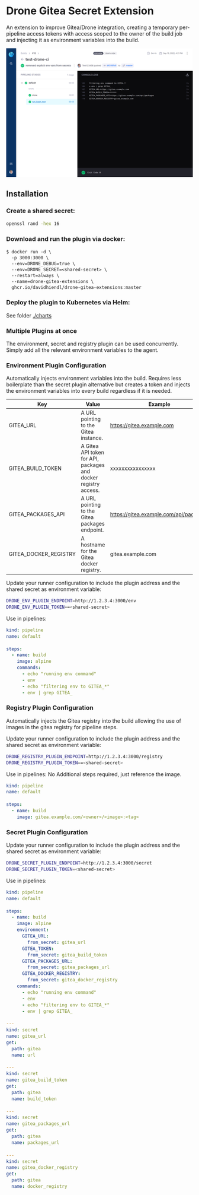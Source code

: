 # Drone Gitea Secret Extension

An extension to improve Gitea/Drone integration, creating a temporary per-pipeline access tokens with access scoped to
the owner of the build job and injecting it as environment variables into the build.

![Example pipeline output](./doc/example-job-output.png)

## Installation

### Create a shared secret:

```bash
openssl rand -hex 16
```

### Download and run the plugin via docker:

```console
$ docker run -d \
  -p 3000:3000 \
  --env=DRONE_DEBUG=true \
  --env=DRONE_SECRET=<shared-secret> \
  --restart=always \
  --name=drone-gitea-extensions \
  ghcr.io/davidhiendl/drone-gitea-extensions:master
```

### Deploy the plugin to Kubernetes via Helm:

See folder [./charts](./charts)

### Multiple Plugins at once

The environment, secret and registry plugin can be used concurrently. Simply add all the relevant environment variables
to the agent.

### Environment Plugin Configuration

Automatically injects environment variables into the build. Requires less boilerplate than the secret plugin alternative
but creates a token and injects the environment variables into every build regardless if it is needed.

| Key | Value | Example |
|-----------------------|--|---------|
| GITEA_URL | A URL pointing to the Gitea instance. | https://gitea.example.com         |
| GITEA_BUILD_TOKEN | A Gitea API token for API, packages and docker registry access. | xxxxxxxxxxxxxxxx |
| GITEA_PACKAGES_API | A URL pointing to the Gitea packages endpoint. | https://gitea.example.com/api/packages        |
| GITEA_DOCKER_REGISTRY | A hostname for the Gitea docker registry. | gitea.example.com |

Update your runner configuration to include the plugin address and the shared secret as environment variable:

```bash
DRONE_ENV_PLUGIN_ENDPOINT=http://1.2.3.4:3000/env
DRONE_ENV_PLUGIN_TOKEN==<shared-secret>
```

Use in pipelines:

```yaml
kind: pipeline
name: default

steps:
  - name: build
    image: alpine
    commands:
      - echo "running env command"
      - env
      - echo "filtering env to GITEA_*"
      - env | grep GITEA_
```

### Registry Plugin Configuration

Automatically injects the Gitea registry into the build allowing the use of images in the gitea registry for pipeline
steps.

Update your runner configuration to include the plugin address and the shared secret as environment variable:

```bash
DRONE_REGISTRY_PLUGIN_ENDPOINT=http://1.2.3.4:3000/registry
DRONE_REGISTRY_PLUGIN_TOKEN==<shared-secret>
```

Use in pipelines: No Additional steps required, just reference the image.

```yaml
kind: pipeline
name: default

steps:
  - name: build
    image: gitea.example.com/<owner>/<image>:<tag>
```

### Secret Plugin Configuration

Update your runner configuration to include the plugin address and the shared secret as environment variable:

```bash
DRONE_SECRET_PLUGIN_ENDPOINT=http://1.2.3.4:3000/secret
DRONE_SECRET_PLUGIN_TOKEN=<shared-secret>
```

Use in pipelines:

```yaml
kind: pipeline
name: default

steps:
  - name: build
    image: alpine
    environment:
      GITEA_URL:
        from_secret: gitea_url
      GITEA_TOKEN:
        from_secret: gitea_build_token
      GITEA_PACKAGES_URL:
        from_secret: gitea_packages_url
      GITEA_DOCKER_REGISTRY:
        from_secret: gitea_docker_registry
    commands:
      - echo "running env command"
      - env
      - echo "filtering env to GITEA_*"
      - env | grep GITEA_

---
kind: secret
name: gitea_url
get:
  path: gitea
  name: url

---
kind: secret
name: gitea_build_token
get:
  path: gitea
  name: build_token

---
kind: secret
name: gitea_packages_url
get:
  path: gitea
  name: packages_url

---
kind: secret
name: gitea_docker_registry
get:
  path: gitea
  name: docker_registry
```
